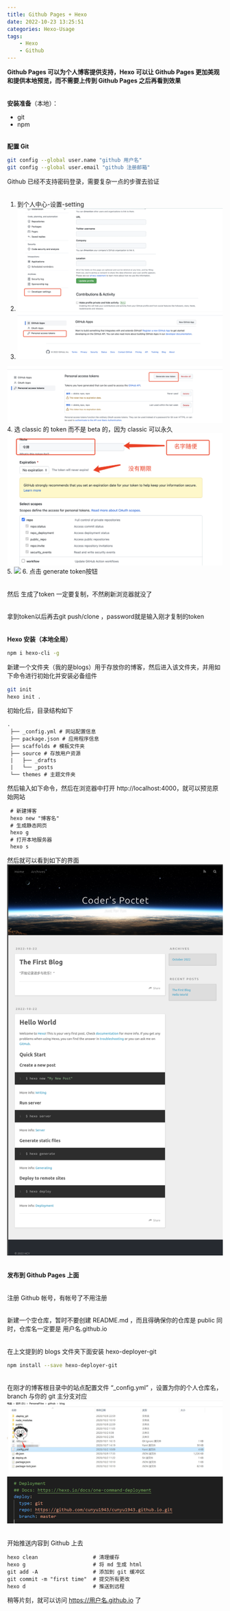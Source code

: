 ```yaml
---
title: Github Pages + Hexo
date: 2022-10-23 13:25:51
categories: Hexo-Usage
tags:
	- Hexo
	- Github
---
```

**Github Pages 可以为个人博客提供支持，Hexo 可以让 Github Pages 更加美观和提供本地预览，而不需要上传到 Github Pages 之后再看到效果**
###### 
**安装准备**（本地）：
- git
- npm
###### 
**配置 Git**
```bash
git config --global user.name "github 用户名"
git config --global user.email "github 注册邮箱"
```
Github 已经不支持密码登录，需要复杂一点的步骤去验证
###### 
1. 到个人中心-设置-setting
2. <img src="../pictures/github-pages-hexo/75e96721a3344ed5b397ec8adfeedb98.png"/>
3. <img src="../pictures/github-pages-hexo/4eb29e6a9b2c4bf6b2b5db9299b1a393.png"/>
<img src="../pictures/github-pages-hexo/3def5390d66a40eab1305013f28383d1.png"/>
4. 选 classic 的 token 而不是 beta 的，因为 classic 可以永久
<img src="../pictures/github-pages-hexo/de366346ddf443fba27a2cda84d9593f.png"/>
5. <img src="../pictures/github-pages-hexo/852ef46dcc3d4018bc79fdac2ed8c917.png"/>
6. 点击 generate token按钮

###### 
然后 生成了token 一定要复制，不然刷新浏览器就没了
###### 
拿到token以后再去git push/clone ，password就是输入刚才复制的token
###### 
**Hexo 安装（本地全局）**
```bash
npm i hexo-cli -g
```
新建一个文件夹（我的是blogs）用于存放你的博客，然后进入该文件夹，并用如下命令进行初始化并安装必备组件
```bash
git init 
hexo init .
```
初始化后，目录结构如下
```
.
 ├── _config.yml # 网站配置信息
 ├── package.json # 应用程序信息
 ├── scaffolds # 模板文件夹
 ├── source # 存放用户资源
 |   ├── _drafts
 |   └── _posts
 └── themes # 主题文件夹
```
然后输入如下命令，然后在浏览器中打开 http://localhost:4000，就可以预览原始网站
```
 # 新建博客
 hexo new "博客名"
 # 生成静态网页
 hexo g
 # 打开本地服务器
 hexo s
```
然后就可以看到如下的界面
<img src="../pictures/github-pages-hexo/2022.10.23.14.48.30.png"/>
###### 
**发布到 Github Pages 上面**
###### 
注册 Github 帐号，有帐号了不用注册
###### 
新建一个空仓库，暂时不要创建 README.md ，而且得确保你的仓库是 public 同时，仓库名一定要是 用户名.github.io
###### 
在上文提到的 blogs 文件夹下面安装 hexo-deployer-git
```bash
npm install --save hexo-deployer-git
```
###### 
在刚才的博客根目录中的站点配置文件 “_config.yml” ，设置为你的个人仓库名，branch 与你的 git 主分支对应
<img src="../pictures/github-pages-hexo/v2-376b7a40b8e6a310cc31bd3522ea9a7a_r.jpg"/>
<img src="../pictures/github-pages-hexo/v2-d15b384267cf4fa326c2e2febb1b2b62_r.png"/>
###### 
开始推送内容到 Github 上去
```
hexo clean 					# 清理缓存
hexo g     					# 将 md 生成 html
git add -A 					# 添加到 git 缓冲区
git commit -m "first time"  # 提交所有更改
hexo d     					# 推送到远程
```
稍等片刻，就可以访问 https://用户名.github.io 了

